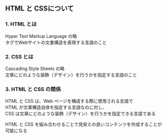 ## HTML と CSSについて

### 1. HTML とは
Hyper Text Markup Language の略  
タグでWebサイトの文書構造を表現する言語のこと  

### 2. CSS とは
Cascading Style Sheets の略  
文章にどのような装飾（デザイン）を行うかを指定する言語のこと

### 3. HTML と CSS の関係
HTML と CSS は、Web ページを構成する際に使用される言語で  
HTML が文章構造自体を指定する言語なのに対し、  
CSS は文章にどのような装飾（デザイン）を行うかを指定できる言語である  

HTML と CSS を組み合わせることで見栄えの良いコンテンツを作成することが可能になる  

